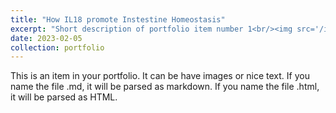 ```yaml
---
title: "How IL18 promote Instestine Homeostasis"
excerpt: "Short description of portfolio item number 1<br/><img src='/images/LPL-umap.png'>"
date: 2023-02-05
collection: portfolio
---
```


This is an item in your portfolio. It can be have images or nice text. If you name the file .md, it will be parsed as markdown. If you name the file .html, it will be parsed as HTML. 
